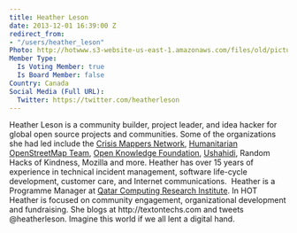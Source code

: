 ```yaml
---
title: Heather Leson
date: 2013-12-01 16:39:00 Z
redirect_from:
- "/users/heather_leson"
Photo: http://hotwww.s3-website-us-east-1.amazonaws.com/files/old/pictures/picture-70-1411583393.jpg
Member Type:
  Is Voting Member: true
  Is Board Member: false
Country: Canada
Social Media (Full URL):
  Twitter: https://twitter.com/heatherleson
---
```


<p>Heather Leson is a community builder, project leader, and idea hacker for global open source projects and communities. Some of the organizations she had led include the <a href="http://crisismappers.net/">Crisis Mappers Network</a>, <a href="http://hot.openstreetmap.org/">Humanitarian OpenStreetMap Team</a>, <a href="http://okfn.org/">Open Knowledge Foundation</a>, <a href="http://ushahidi.com/">Ushahidi</a>, Random Hacks of Kindness, Mozilla and more. Heather has over 15 years of experience in technical incident management, software life-cycle development, customer care, and Internet communications.&nbsp; Heather is a Programme Manager at <a href="http://qcri.org.qa/">Qatar Computing Research Institute</a>. In HOT Heather is focused on community engagement, organizational development and fundraising. She blogs at http://textontechs.com and tweets @heatherleson. Imagine this world if we all lent a digital hand.</p>
